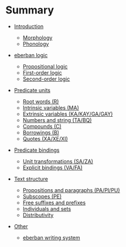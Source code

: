 # Summary

- [Introduction](intro/intro.md)  
  - [Morphology](intro/morpho.md)
  - [Phonology](intro/phono.md)

- [eberban logic](logic/intro.md)
  - [Propositional logic](logic/propositional.md)
  - [First-order logic](logic/first_order.md)
  - [Second-order logic](logic/second_order.md)

- [Predicate units](units/intro.md)
  - [Root words (R)](units/R.md)
  - [Intrinsic variables (MA)](units/MA.md)
  - [Extrinsic variables (KA/KAY/GA/GAY)](units/KA_KAY_GA_GAY.md)
  - [Numbers and string (TA/BQ)](units/TA_BQ.md)
  - [Compounds (C)](units/C.md)
  - [Borrowings (B)](units/B.md)
  - [Quotes (XA/XE/XI)](units/XA_XE_XI.md)

- [Predicate bindings](bindings/intro.md)
  - [Unit transformations (SA/ZA)](bindings/SA_ZA.md)
  - [Explicit bindings (VA/FA)](bindings/VA_FA.md)  

- [Text structure]()
  - [Propositions and paragraphs (PA/PI/PU)](struct/PA_PI_PU.md)
  - [Subscopes (PE)](struct/PE.md)
  - [Free suffixes and prefixes]()
  - [Individuals and sets]()
  - [Distributivity]()

- [Other]()
  - [eberban writing system]()